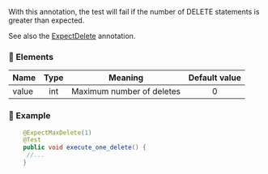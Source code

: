 With this annotation, the test will fail if the number of DELETE statements is greater than expected. 

See also the [ExpectDelete](./@ExpectDelete) annotation.

### :wrench: Elements 
|Name      |Type | Meaning                   | Default value  |
| -------- |:---:|:-------------------------:|:--------------:|
| value    | int |Maximum number of deletes  |        0       |

### :mag_right: Example
```java
    @ExpectMaxDelete(1)
    @Test
    public void execute_one_delete() {	
     //...
    }
```